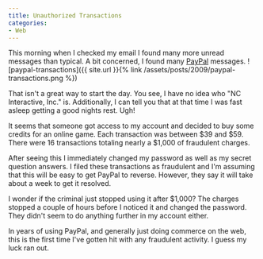 ```yaml
---
title: Unauthorized Transactions
categories:
- Web
---
```


This morning when I checked my email I found many more unread messages than typical. A bit concerned, I found many [PayPal](http://www.paypal.com/) messages.
![paypal-transactions]({{ site.url }}{% link /assets/posts/2009/paypal-transactions.png %})

That isn't a great way to start the day. You see, I have no idea who "NC Interactive, Inc." is. Additionally, I can tell you that at that time I was fast asleep getting a good nights rest. Ugh!

It seems that someone got access to my account and decided to buy some credits for an online game. Each transaction was between $39 and $59. There were 16 transactions totaling nearly a $1,000 of fraudulent charges.

After seeing this I immediately changed my password as well as my secret question answers. I filed these transactions as fraudulent and I'm assuming that this will be easy to get PayPal to reverse. However, they say it will take about a week to get it resolved.

I wonder if the criminal just stopped using it after $1,000? The charges stopped a couple of hours before I noticed it and changed the password. They didn't seem to do anything further in my account either.

In years of using PayPal, and generally just doing commerce on the web, this is the first time I've gotten hit with any fraudulent activity. I guess my luck ran out.
